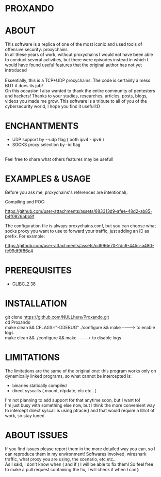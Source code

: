 # PROXANDO



# ABOUT


This software is a replica of one of the most iconic and used tools of offensive security: proxychains<br>
In all these years of work, without proxychains I would not have been able to conduct several activities, but there were episodes instead in which I would have found useful features that the original author has not yet introduced
<br>
<br>
Essentially, this is a TCP+UDP proxychains. The code is certainly a mess BUT it does its job! <br>
On this occasion I also wanted to thank the entire community of pentesters and hackers! Thanks to your studies, researches, articles, posts, blogs, videos you made me grow. This software is a tribute to all of you of the cybersecurity world, I hope you find it useful!:D<br>

# ENCHANTMENTS

- UDP support by --udp flag ( both ipv4 - ipv6 )<br>
- SOCKS proxy selection by -id flag<br>
<br>
Feel free to share what others features may be useful!<br>




# EXAMPLES & USAGE

Before you ask me, proxychains's references are intentional(:<br>



Compiling and POC:

https://github.com/user-attachments/assets/883313d9-afee-48d2-ab85-b4f0826abb9f




The configuration file is always proxychains.conf, but you can choose what socks proxy you want to use to forward your traffic, just adding an ID as prefix. For example:


https://github.com/user-attachments/assets/cd996e70-2dc9-445c-a480-fe99df9f86c4







# PREREQUISITES

- GLIBC_2.38<br>



# INSTALLATION

git clone https://github.com/NULLhere/Proxando.git<br>
cd Proxando<br>
make clean && CFLAGS="-DDEBUG" ./configure && make ----> to enable logs <br>
make clean && ./configure && make		               ----> to disable logs<br>


# LIMITATIONS

The limitations are the same of the original one: this program works only on dynamically linked programs, so what cannot be intercepted is:
- binaries statically compiled
- direct syscalls ( mount, ntpdate, etc etc.. )

I'm not planning to add support for that anytime soon, but I want to!<br>
I'm just busy with something else now, but I think the more convenient way to intercept direct syscall is using ptrace() and that would require a lllllot of work, so stay tuned<br>



# ABOUT ISSUES

If you find issues please report them in the more detailed way you can, so I can reproduce them in my environment! Softwares involved, wireshark traffic, what proxy you are using, the scenario, etc etc.. <br>
As I said, I don't know when ( and if ) I will be able to fix them! So feel free to make a pull request containing the fix, I will check it when I can(:<br>
